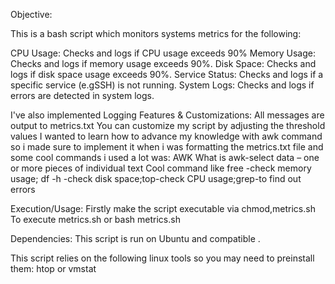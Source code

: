 Objective:

This is a bash script which monitors systems metrics for the following:

CPU Usage: Checks and logs if CPU usage exceeds 90%
Memory Usage: Checks and logs if memory usage exceeds 90%.
Disk Space: Checks and logs if disk space usage exceeds 90%.
Service Status: Checks and logs if a specific service (e.gSSH) is not running.
System Logs: Checks and logs if errors are detected in system logs.

I've also implemented Logging Features & Customizations:
All messages are output to metrics.txt
You can customize my script by adjusting the threshold values
I wanted to learn how to advance my knowledge with awk command so i made sure to implement it when i was formatting the metrics.txt file and some cool commands i used a lot was:
AWK
What is awk-select data – one or more pieces of individual text
Cool command like free -check memory usage; df -h -check disk space;top-check CPU usage;grep-to find out errors

Execution/Usage:
Firstly make the script executable via chmod,metrics.sh
To execute metrics.sh or bash metrics.sh

Dependencies:
This script is run on Ubuntu and compatible .

This script relies on the following linux tools so you may need to preinstall them: htop or vmstat

